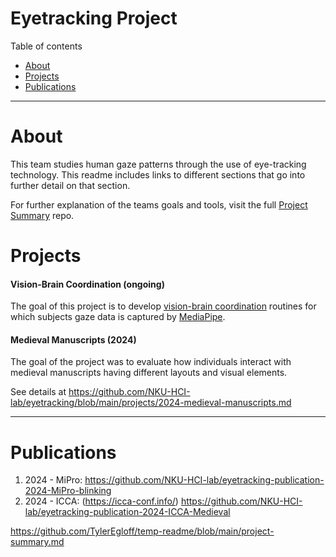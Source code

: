 # Eyetracking Project
Table of contents

- [About](#About)
- [Projects](#projects)
- [Publications](#publications)

---
# About
This team studies human gaze patterns through the use of eye-tracking technology. This readme includes links to different sections that go into further detail on that section.

For further explanation of the teams goals and tools, visit the full [Project Summary](https://github.com/NKU-HCI-lab/eyetracking/blob/main/projects/2024-medieval-manuscripts.md) repo.

# Projects
#### Vision-Brain Coordination (ongoing)
The goal of this project is to develop [vision-brain coordination](https://github.com/TylerEgloff/temp-readme/blob/main/project-summary.md#Vision-Brain-Coordination) routines for which subjects gaze data is captured by [MediaPipe](https://github.com/TylerEgloff/temp-readme/blob/main/project-summary.md#MediaPipe).

#### Medieval Manuscripts (2024)
The goal of the project was to evaluate how individuals interact with medieval manuscripts having different layouts and visual elements.

See details at https://github.com/NKU-HCI-lab/eyetracking/blob/main/projects/2024-medieval-manuscripts.md

---
# Publications
1. 2024 - MiPro: https://github.com/NKU-HCI-lab/eyetracking-publication-2024-MiPro-blinking
2. 2024 - ICCA:  (https://icca-conf.info/) https://github.com/NKU-HCI-lab/eyetracking-publication-2024-ICCA-Medieval

https://github.com/TylerEgloff/temp-readme/blob/main/project-summary.md
